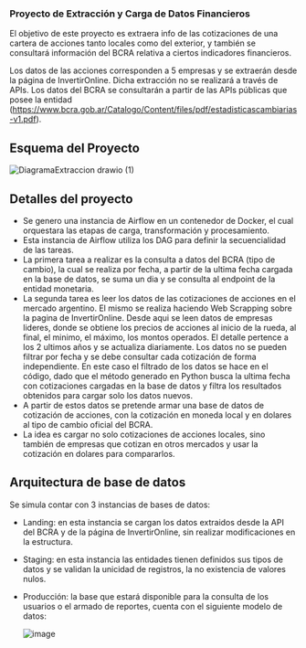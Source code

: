 ### Proyecto de Extracción y Carga de Datos Financieros

El objetivo de este proyecto es extraera info de las cotizaciones de una cartera de acciones tanto locales como del exterior, y también
se consultará información del BCRA relativa a ciertos indicadores financieros.

Los datos de las acciones corresponden a 5 empresas y se extraerán desde la página de InvertirOnline. Dicha extracción no se realizará a través de APIs.
Los datos del BCRA se consultarán a partir de las APIs públicas que posee la entidad (https://www.bcra.gob.ar/Catalogo/Content/files/pdf/estadisticascambiarias-v1.pdf).

## Esquema del Proyecto

![DiagramaExtraccion drawio (1)](https://github.com/user-attachments/assets/1c35481a-271d-4d80-a213-cfe6167ab9f5)


## Detalles del proyecto

- Se genero una instancia de Airflow en un contenedor de Docker, el cual orquestara las etapas de carga, transformación y procesamiento.
- Esta instancia de Airflow utiliza los DAG para definir la secuencialidad de las tareas.
- La primera tarea a realizar es la consulta a datos del BCRA (tipo de cambio), la cual se realiza por fecha, a partir de la ultima fecha cargada en la base de datos, se suma un dia y se consulta al endpoint de la entidad monetaria.
- La segunda tarea es leer los datos de las cotizaciones de acciones en el mercado argentino. El mismo se realiza haciendo Web Scrapping sobre la pagina de InvertirOnline. Desde aqui se leen datos de empresas lideres, donde se obtiene los precios de acciones al inicio de la rueda, al final, el minimo, el máximo, los montos operados. El detalle pertence a los 2 ultimos años y se actualiza diariamente. Los datos no se pueden filtrar por fecha y se debe consultar cada cotización de forma independiente. En este caso el filtrado de los datos se hace en el código, dado que el método generado en Python busca la ultima fecha con cotizaciones cargadas en la base de datos y filtra los resultados obtenidos para cargar solo los datos nuevos.
- A partir de estos datos se pretende armar una base de datos de cotización de acciones, con la cotización en moneda local y en dolares al tipo de cambio oficial del BCRA.
- La idea es cargar no solo cotizaciones de acciones locales, sino también de empresas que cotizan en otros mercados y usar la cotización en dolares para compararlos.

## Arquitectura de base de datos

Se simula contar con 3 instancias de bases de datos:

- Landing: en esta instancia se cargan los datos extraidos desde la API del BCRA y de la página de InvertirOnline, sin realizar modificaciones en la estructura.
- Staging: en esta instancia las entidades tienen definidos sus tipos de datos y se validan la unicidad de registros, la no existencia de valores nulos.
- Producción: la base que estará disponible para la consulta de los usuarios o el armado de reportes, cuenta con el siguiente modelo de datos:

    ![image](https://github.com/user-attachments/assets/e20f44ad-bf1a-47b9-81c6-868ae93edda9)



